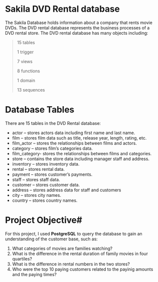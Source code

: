 # Sakila DVD Rental database # 

The Sakila Database holds information about a company that rents movie DVDs. The DVD rental database represents the business processes of a DVD rental store. The DVD rental database has many objects including:

> 15 tables
> 
> 1 trigger
> 
> 7 views
>
> 8 functions
> 
> 1 domain
> 
> 13 sequences
> 
# Database Tables #

There are 15 tables in the DVD Rental database:

- actor – stores actors data including first name and last name.
- film – stores film data such as title, release year, length, rating, etc.
- film_actor – stores the relationships between films and actors.
- category – stores film’s categories data.
- film_category- stores the relationships between films and categories.
- store – contains the store data including manager staff and address.
- inventory – stores inventory data.
- rental – stores rental data.
- payment – stores customer’s payments.
- staff – stores staff data.
- customer – stores customer data.
- address – stores address data for staff and customers
- city – stores city names.
- country – stores country names.
>
# Project Objective#

For this project, I used **PostgreSQL** to query the database to gain an understanding of the customer base, such as:

1. What categories of movies are families watching?
2. What is the difference in the rental duration of family movies in four quartiles?
3. What is the difference in rental numbers in the two stores?
4. Who were the top 10 paying customers related to the payinig amounts and the paying times?



